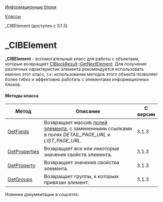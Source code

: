 [Информационные блоки](/api_help/iblock/index.php)

[Классы](/api_help/iblock/classes/index.php)

\_CIBElement (доступен с 3.1.3)

\_CIBElement
============

**\_CIBElement** - вспомогательный класс для работы с объектами, которые возвращает [CIBlockResult](/api_help/iblock/classes/ciblockresult/index.php)::[GetNextElement](/api_help/iblock/classes/ciblockresult/getnextelement.php). Для получения различных характеристик элемента рекомендуется использовать именно этот класс, т.к. использование методов этого объекта позволяет более гибко и эффективно работать с элементами информационных блоков.

#### Методы класса

| Метод | Описание | С версии |
| --- | --- | --- |
| [GetFields](/api_help/iblock/classes/_cibelement/getfields.php) | Возвращает массив [полей элемента](/api_help/iblock/fields.php#felement), с замененными ссылками в полях *DETAIL\_PAGE\_URL* и *LIST\_PAGE\_URL*. | 3.1.3 |
| [GetProperties](/api_help/iblock/classes/_cibelement/getproperties.php) | Возвращает все или некоторые значения свойств элемента. | 3.1.3 |
| [GetProperty](/api_help/iblock/classes/_cibelement/getproperty.php) | Возвращает значения свойства элемента. | 3.1.3 |
| [GetGroups](/api_help/iblock/classes/_cibelement/getgroups.php) | Возвращает группы, к которым привязан элемент. | 3.1.3 |

Новинки документации в соцсетях: